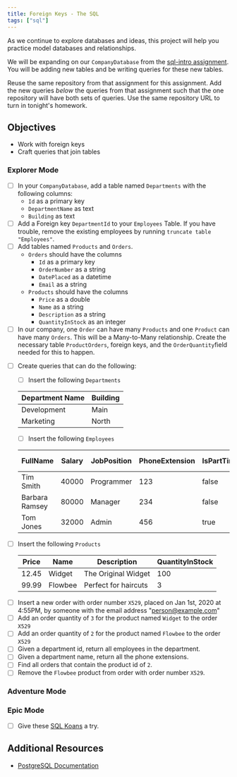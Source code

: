 ```yaml
---
title: Foreign Keys - The SQL
tags: ["sql"]
---
```


As we continue to explore databases and ideas, this project will help you
practice model databases and relationships.

We will be expanding on our `CompanyDatabase` from the
[sql-intro assignment](/assignments/sql-intro). You will be adding new tables
and be writing queries for these new tables.

Reuse the same repository from that assignment for this assignment. Add the new
queries _below_ the queries from that assignment such that the one repository
will have both sets of queries. Use the same repository URL to turn in tonight's
homework.

## Objectives

- Work with foreign keys
- Craft queries that join tables

### Explorer Mode

- [ ] In your `CompanyDatabase`, add a table named `Departments` with the
      following columns:
  - `Id` as a primary key
  - `DepartmentName` as text
  - `Building` as text
- [ ] Add a Foreign key `DepartmentId` to your `Employees` Table. If you have
      trouble, remove the existing employees by running
      `truncate table "Employees"`.
- [ ] Add tables named `Products` and `Orders`.
  - `Orders` should have the columns
    - `Id` as a primary key
    - `OrderNumber` as a string
    - `DatePlaced` as a datetime
    - `Email` as a string
  - `Products` should have the columns
    - `Price` as a double
    - `Name` as a string
    - `Description` as a string
    - `QuantityInStock` as an integer
- [ ] In our company, one `Order` can have many `Products` and one `Product` can
      have many `Orders`. This will be a Many-to-Many relationship. Create the
      necessary table `ProductOrders`, foreign keys, and the
      `OrderQuantity`field needed for this to happen.

* [ ] Create queries that can do the following:

  - [ ] Insert the following `Departments`

  | Department Name | Building |
  | --------------- | -------- |
  | Development     | Main     |
  | Marketing       | North    |

  - [ ] Insert the following `Employees`

  | FullName       | Salary | JobPosition | PhoneExtension | IsPartTime | Department Id |
  | -------------- | ------ | ----------- | -------------- | ---------- | ------------- |
  | Tim Smith      | 40000  | Programmer  | 123            | false      | 1             |
  | Barbara Ramsey | 80000  | Manager     | 234            | false      | 1             |
  | Tom Jones      | 32000  | Admin       | 456            | true       | 2             |

- [ ] Insert the following `Products`

  | Price | Name    | Description          | QuantityInStock |
  | ----- | ------- | -------------------- | --------------- |
  | 12.45 | Widget  | The Original Widget  | 100             |
  | 99.99 | Flowbee | Perfect for haircuts | 3               |

* [ ] Insert a new order with order number `X529`, placed on Jan 1st, 2020 at
      4:55PM, by someone with the email address "person@example.com"
* [ ] Add an order quantity of `3` for the product named `Widget` to the order
      `X529`
* [ ] Add an order quantity of `2` for the product named `Flowbee` to the order
      `X529`
* [ ] Given a department id, return all employees in the department.
* [ ] Given a department name, return all the phone extensions.
* [ ] Find all orders that contain the product id of `2`.
* [ ] Remove the `Flowbee` product from order with order number `X529`.

### Adventure Mode

### Epic Mode

- [ ] Give these [SQL Koans](https://sqlkoans.com/) a try.

## Additional Resources

- [PostgreSQL Documentation](https://www.postgresql.org/docs/)
